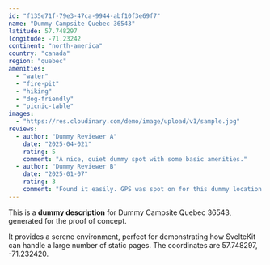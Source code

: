 ```yaml
---
id: "f135e71f-79e3-47ca-9944-abf10f3e69f7"
name: "Dummy Campsite Quebec 36543"
latitude: 57.748297
longitude: -71.23242
continent: "north-america"
country: "canada"
region: "quebec"
amenities:
  - "water"
  - "fire-pit"
  - "hiking"
  - "dog-friendly"
  - "picnic-table"
images:
  - "https://res.cloudinary.com/demo/image/upload/v1/sample.jpg"
reviews:
  - author: "Dummy Reviewer A"
    date: "2025-04-021"
    rating: 5
    comment: "A nice, quiet dummy spot with some basic amenities."
  - author: "Dummy Reviewer B"
    date: "2025-01-07"
    rating: 3
    comment: "Found it easily. GPS was spot on for this dummy location."
---
```


This is a **dummy description** for Dummy Campsite Quebec 36543, generated for the proof of concept.

It provides a serene environment, perfect for demonstrating how SvelteKit can handle a large number of static pages. The coordinates are 57.748297, -71.232420.
